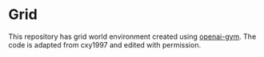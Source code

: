 # Grid

This repository has grid world environment created using [openai-gym](https://github.com/openai/gym). The code is adapted from cxy1997 and edited with permission.







